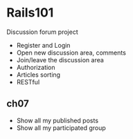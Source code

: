 # Rails101

Discussion forum project

* Register and Login
* Open new discussion area, comments
* Join/leave the discussion area
* Authorization
* Articles sorting
* RESTful

## ch07

* Show all my published posts
* Show all my participated group
